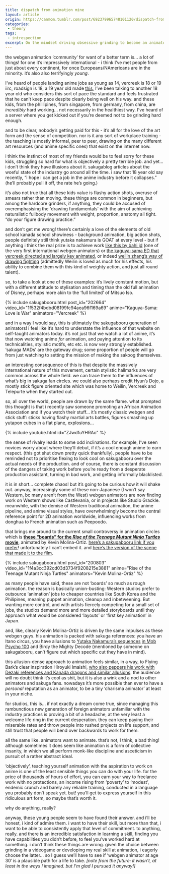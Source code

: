 ```yaml
---
title: dispatch from animation mine
layout: article
origin: https://canmom.tumblr.com/post/692379965748101120/dispatch-from-animation-mine
categories:
 - theory
tags:
 - introspection
excerpt: On the mindset driving obsessive grinding to become an animator.
---
```

the webgen animation ‘community’ for want of a better term is… a lot of things! for one it’s impressively international - i think I’ve met people from just about every continent, for once Europeans/NAmericans are in the minority. it’s also also terrifyingly <em>young</em>.

I’ve heard of people landing anime jobs as young as 14, vercreek is 18 or 19 iirc, roadsign is 18, a 19 year old made <a href="https://youtu.be/ekz-FY_MDGA">this</a>, I’ve been talking to another 18 year old who considers this sort of pace the standard and feels frustrated that he can’t keep pace despite clearly being well on his way. and these kids, from the phillipines, from singapore, from germany, from china, are <em>incredibly</em> hard working… not necessarily in the healthiest way. I’ve heard of a server where you get kicked out if you’re deemed not to be grinding hard enough.

and to be clear, nobody’s getting paid for this - it’s all for the love of the art form and the sense of competition. nor is it any sort of workplace training - the teaching is mostly informal, peer to peer, drawing on the many different art resources (and anime specific ones) that exist on the internet now.

i think the instinct of most of my friends would be to feel sorry for these kids, struggling so hard for what is objectively a pretty terrible job. and yet… i don’t think they have illusions about it. sakugablog articles about the woeful state of the industry go around all the time. i saw that 18 year old say recently, “i hope i can get a job in the anime industry before it collapses.” (he’ll probably pull it off, the rate he’s going.)

it’s also not true that all these kids value is flashy action shots, overuse of smears rather than moving. these things are common in beginners, but among the hardcore grinders, if anything, they could be accused of overemphasising the 'drawing fundamentals’ with the aim of achieving naturalistic fullbody movement with weight, proportion, anatomy all tight. “do your figure drawing practice.”

and don’t get me wrong! there’s certainly a love of the elements of old school kanada school showiness - background animation, big action shots, people definitely still think yutaka nakamura is GOAT at every level - but if anything i think the real prize is to achieve work <a href="https://www.sakugabooru.com/post/show/111947">like this by bahi jd</a> (one of the very first international webgen animators) or <a href="https://www.sakugabooru.com/post/show/190165">the kaguya-sama ED that vercreek directed and largely key animated</a>, or indeed <a href="https://www.sakugabooru.com/post/show/118584">weilin zhang’s way of drawing fighting</a> (admittedly Weilin is loved as much for his effects, his ability to combine them with this kind of weighty action, and just all round talent).

so, to take a look at one of these examples: it’s lively constant motion, but with a different attitude to stylisation and timing than the old full animation of Disney, perhaps more akin to the ‘full limited’ of Mitsuo Iso.

{% include sakugabooru.html post_id="202664" video_id="1f532f4bdbd08199fc94aea96f169a69" anime="Kaguya-Sama: Love is War" animators="Vercreek" %}

and in a way I would say, this is ultimately the sakugabooru generation of animators! i feel like it’s hard to understate the influence of that website on self-taught animators today. it’s not just that we watch a lot of anime, it’s that now watching anime <em>for</em> animation, and paying attention to its technicalities, stylistic motifs, etc etc. is now very strongly established. ‘sakuga MADs’ are the gateway drug; some proportion of people will go from just watching to setting the mission of making the sakoog themselves.

an interesting consequence of this is that despite the massively international nature of this movement, certain stylistic hallmarks are very common across the whole field. we can trace them to the influences of what’s big in sakuga fan circles. we could also perhaps credit Hyun’s Dojo, a mostly stick figure oriented site which was home to Weilin, Vercreek and Telepurte when they started out.

so, all over the world, people are drawn by the same flame. what prompted this thought is that i recently saw someone promoting an African Animation Association and if you watch their stuff… it’s mostly classic webgen and stick stuff: sticks having flashy martial arts battles, figures smashing up yutapon cubes in a flat plane, explosions…

{% include youtube.html id="ZJwdfuYHRAo" %}

the sense of rivalry leads to some odd inclinations. for example, I’ve seen novices worry about where they’ll debut, if it’s a cool enough anime to earn respect. (this got shut down pretty quick thankfully). people have to be reminded not to prioritise flexing to look cool on sakugabooru over the actual needs of the production. and of course, there is constant discussion of the dangers of taking work before you’re ready from a desperate production assistant, turning in bad work, and getting informally blacklisted.

it is in short… complete chaos! but it’s going to be curious how it will shake out. anyway, increasingly some of these non-Japanese (I won’t say Western, bc many aren’t from the West) webgen animators are now finding work on Western shows like Castlevania, or in projects like Studio Grackle. meanwhile, with the demise of Western traditional animation, the anime pipeline, and anime visual styles, have overwhelmingly become the central reference point for 2D animation worldwide, influencing works from donghua to French animation such as Peepoodo.

that brings me around to the current small controversy in animation circles which is <strong><a href="https://twitter.com/kevikimo/status/1557222475284357120">these “boards” for the <cite>Rise of the Teenage Mutant Ninja Turtles</cite> movie</a></strong>, animated by Kevin Molina-Ortiz. <a href="https://www.sakugabooru.com/post/show/200803">here’s a sakugabooru link if you prefer</a>! unfortunately I can’t embed it. and <a href="https://www.sakugabooru.com/post/show/200693">here’s the version of the scene that made it to the film</a>.

{% include sakugabooru.html post_id="200803" video_id="1f4a3cc392cd03d3734f9208215e3881" anime="Rise of the Teenage Mutant Ninja Turtles" animators="Kevin Molina-Ortiz" %}

as many people have said, these are not ‘boards’ so much as rough animation. the reason is basically union-busting: Western studios prefer to outsource ‘animation’ jobs to cheaper countries like South Korea and the Philipines, meaning puppet animation, cleanup and inbetweening. But wanting more control, and with artists fiercely competing for a small set of jobs, the studios demand more and more detailed storyboards until they approach what would be considered ‘layouts’ or ‘first key animation’ in Japan.

and, like, clearly Kevin Molina-Ortiz is driven by the same impulses as these webgen guys. his animation is packed with sakuga references: you have an Itano circus, you have allusions to <a href="https://www.sakugabooru.com/post/show/114116">Yutaka Nakamura’s sequences</a> <a href="https://www.sakugabooru.com/post/show/34174">in Mob Psycho 100</a> and Birdy the Mighty Decode (mentioned by someone on sakugabooru, can’t figure out which specific cut they have in mind).

this allusion-dense approach to animation feels similar, in a way, to Flying Bark’s clear inspiration Hiroyuki Imaishi, <a href="https://animetudes.com/2021/07/11/artist-spotlight-hiroyuki-imaishi/">who also peppers his work with Dezaki references and Kanada dragons and similar allusions</a>. the audience will no doubt think it’s cool as shit, but it is also a wink and a nod to other animators and sakuga fans. nowadays it’s more possible than ever to have a <em>personal</em> reputation as an animator, to be a tiny ‘charisma animator’ at least in your niche.

for studios, this is… if not exactly a dream come true, since managing this rambunctious new generation of foreign animators unfamiliar with the industry practices is proving a bit of a headache, at the very least a welcome life ring in the current desperation. they can keep paying their miserable rates and throw people into rushed projects on life support, and still trust that people will bend over backwards to work for them.

all the same like. animators want to animate. that’s not, I think, a bad thing! although sometimes it does seem like animation is a form of collective insanity, in which we all perform monk-like discipline and asceticism in pursuit of a rather abstract ideal.

‘objectively’, teaching yourself animation with the aspiration to work on anime is one of the least sensible things you can do with your life. for the price of thousands of hours of effort, you can earn your way to freelance work with no protections, an income rising from ‘poverty’ to ‘modest’, endemic crunch and barely any reliable training, conducted in a language you probably don’t speak yet. but! you’ll get to express yourself in this ridiculous art form, so maybe that’s worth it.

why do anything, really?

anyway, these young people seem to have found their answer. and i’ll be honest, i kind of admire them. i want to have their skill, but more than that, i want to be able to consistently apply that level of commitment. to anything, really. and there is an incredible satisfaction in learning a skill, finding you have capabilities you didn’t before, to feel you’ve worked hard at something. i don’t think these things are wrong. given the choice between grinding in a videogame or developing my real skill at animation, i eagerly choose the latter… so I guess we’ll have to see if ‘webgen animator at age 30′ is a plausible path for a life to take. <i>[note from the future: it wasn't, at least in the ways I imagined. but I'm glad I pursued it anyway!]</i>